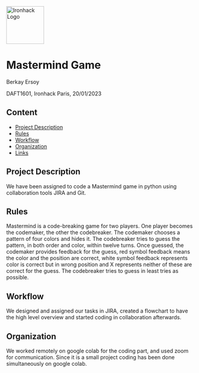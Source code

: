 <img src="https://bit.ly/2VnXWr2" alt="Ironhack Logo" width="100"/>

# Mastermind Game

Berkay Ersoy

DAFT1601, Ironhack Paris, 20/01/2023

## Content
- [Project Description](#project-description)
- [Rules](#rules)
- [Workflow](#workflow)
- [Organization](#organization)
- [Links](#links)

## Project Description
We have been assigned to code a Mastermind game in python using collaboration tools JIRA and Git. 

## Rules
Mastermind is a code-breaking game for two players. One player becomes the codemaker, the other the codebreaker. The codemaker chooses a pattern of four colors and hides it. The codebreaker tries to guess the pattern, in both order and color, within twelve turns. Once guessed, the codemaker provides feedback for the guess, red symbol feedback means the color and the position are correct, white symbol feedback represents color is correct but in wrong position and X represents neither of these are correct for the guess. The codebreaker tries to guess in least tries as possible.

## Workflow
We designed and assigned our tasks in JIRA, created a flowchart to have the high level overview and started coding in collaboration afterwards.

## Organization
We worked remotely on google colab for the coding part, and used zoom for communication. Since it is a small project coding has been done simultaneously on google colab.

